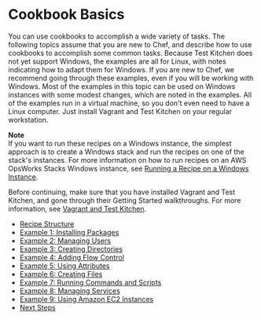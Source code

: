 # Cookbook Basics<a name="cookbooks-101-basics"></a>

You can use cookbooks to accomplish a wide variety of tasks\. The following topics assume that you are new to Chef, and describe how to use cookbooks to accomplish some common tasks\. Because Test Kitchen does not yet support Windows, the examples are all for Linux, with notes indicating how to adapt them for Windows\. If you are new to Chef, we recommend going through these examples, even if you will be working with Windows\. Most of the examples in this topic can be used on Windows instances with some modest changes, which are noted in the examples\. All of the examples run in a virtual machine, so you don't even need to have a Linux computer\. Just install Vagrant and Test Kitchen on your regular workstation\.

**Note**  
If you want to run these recipes on a Windows instance, the simplest approach is to create a Windows stack and run the recipes on one of the stack's instances\. For more information on how to run recipes on an AWS OpsWorks Stacks Windows instance, see [Running a Recipe on a Windows Instance](cookbooks-101-opsworks-opsworks-windows.md)\.

Before continuing, make sure that you have installed Vagrant and Test Kitchen, and gone through their Getting Started walkthroughs\. For more information, see [Vagrant and Test Kitchen](cookbooks-101.md#cookbooks-101-tools)\.


+ [Recipe Structure](cookbooks-101-basics-structure.md)
+ [Example 1: Installing Packages](cookbooks-101-basics-packages.md)
+ [Example 2: Managing Users](cookbooks-101-basics-users.md)
+ [Example 3: Creating Directories](cookbooks-101-basics-directories.md)
+ [Example 4: Adding Flow Control](cookbooks-101-basics-ruby.md)
+ [Example 5: Using Attributes](cookbooks-101-basics-attributes.md)
+ [Example 6: Creating Files](cookbooks-101-basics-files.md)
+ [Example 7: Running Commands and Scripts](cookbooks-101-basics-commands.md)
+ [Example 8: Managing Services](cookbooks-101-basics-services.md)
+ [Example 9: Using Amazon EC2 Instances](cookbooks-101-basics-ec2.md)
+ [Next Steps](cookbooks-101-basics-next.md)